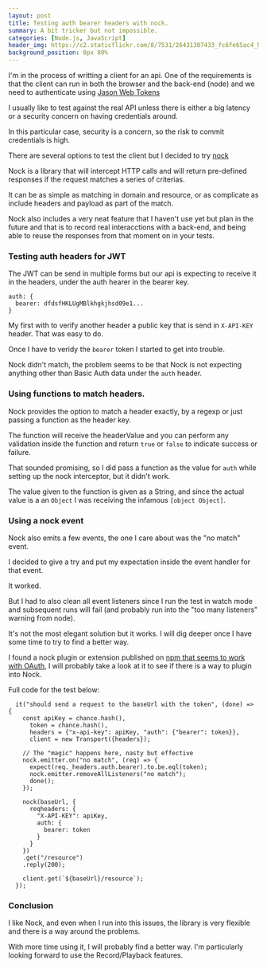 ```yaml
---
layout: post
title: Testing auth bearer headers with nock.
summary: A bit tricker but not impossible.
categories: [Node.js, JavaScript]
header_img: https://c2.staticflickr.com/8/7531/26431307433_fc6fe65ac4_h.jpg
background_position: 0px 80%
---
```


I'm in the process of writting a client for an api. One of the requirements is that the client can run in both the browser and the back-end (node) and we need to authenticate using [Jason Web Tokens](https://jwt.io/)

I usually like to test against the real API unless there is either a big latency or a security concern on having credentials around.

In this particular case, security is a concern, so the risk to commit credentials is high.

There are several options to test the client but I decided to try [nock](https://github.com/node-nock/nock)

Nock is a library that will intercept HTTP calls and will return pre-defined responses if the request matches a series of criterias.

It can be as simple as matching in domain and resource, or as complicate as include headers and payload as part of the match.

Nock also includes a very neat feature that I haven't use yet but plan in the future and that is to record real interacctions with a back-end, and being able to reuse the responses from that moment on in your tests.

### Testing auth headers for JWT

The JWT can be send in multiple forms but our api is expecting to receive it in the headers, under the auth hearer in the bearer key.

```
auth: {
  bearer: dfdsfHKLUgMBlkhgkjhsd09e1...
}
```

My first with to verify another header a public key that is send in `X-API-KEY` header. That was easy to do.

Once I have to veridy the `bearer` token I started to get into trouble.

Nock didn't match, the problem seems to be that Nock is not expecting anything other than Basic Auth data under the `auth` header.

### Using functions to match headers.

Nock provides the option to match a header exactly, by a regexp or just passing a function as the header key.

The function will receive the headerValue and you can perform any validation inside the function and return `true` or `false` to indicate success or failure.

That sounded promising, so I did pass a function as the value for `auth` while setting up the nock interceptor, but it didn't work.

The value given to the function is given as a String, and since the actual value is a an `Object` I was receiving the infamous `[object Object]`.

### Using a nock event

Nock also emits a few events, the one I care about was the "no match" event.

I decided to give a try and put my expectation inside the event handler for that event.

It worked.

But I had to also clean all event listeners since I run the test in watch mode and subsequent runs will fail (and probably run into the "too many listeners" warning from node).

It's not the most elegant solution but it works. I will dig deeper once I have some time to try to find a better way.

I found a nock plugin or extension published on [npm that seems to work with OAuth](https://www.npmjs.com/package/nock-github-oauth), I will probably take a look at it to see if there is a way to plugin into Nock.

Full code for the test below:

```
  it("should send a request to the baseUrl with the token", (done) => {
    const apiKey = chance.hash(),
      token = chance.hash(),
      headers = {"x-api-key": apiKey, "auth": {"bearer": token}},
      client = new Transport({headers});

    // The "magic" happens here, nasty but effective
    nock.emitter.on("no match", (req) => {
      expect(req._headers.auth.bearer).to.be.eql(token);
      nock.emitter.removeAllListeners("no match");
      done();
    });

    nock(baseUrl, {
      reqheaders: {
        "X-API-KEY": apiKey,
        auth: {
          bearer: token
        }
      }
    })
    .get("/resource")
    .reply(200);

    client.get(`${baseUrl}/resource`);
  });
```

### Conclusion

I like Nock, and even when I run into this issues, the library is very flexible and there is a way around the problems.

With more time using it, I will probably find a better way. I'm particularly looking forward to use the Record/Playback features.
